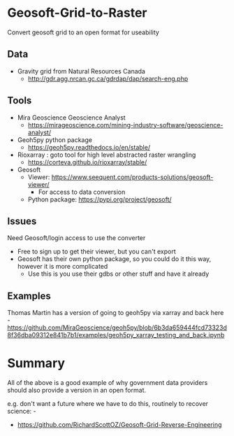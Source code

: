 # Geosoft-Grid-to-Raster
Convert geosoft grid to an open format for useability

## Data
- Gravity grid from Natural Resources Canada
	- http://gdr.agg.nrcan.gc.ca/gdrdap/dap/search-eng.php
	
## Tools
- Mira Geoscience Geoscience Analyst
	- https://mirageoscience.com/mining-industry-software/geoscience-analyst/
- Geoh5py python package
	- https://geoh5py.readthedocs.io/en/stable/
- Rioxarray : goto tool for high level abstracted raster wrangling
	- https://corteva.github.io/rioxarray/stable/
- Geosoft 
	- Viewer: https://www.seequent.com/products-solutions/geosoft-viewer/
		- For access to data conversion
	- Python package: https://pypi.org/project/geosoft/

## Issues
Need Geosoft/login access to use the converter
- Free to sign up to get their viewer, but you can't export
- Geosoft has their own python package, so you could do it this way, however it is more complicated
	- Use this is you use their gdbs or other stuff and have it already

## Examples
Thomas Martin has a version of going to geoh5py via xarray and back here
	- https://github.com/MiraGeoscience/geoh5py/blob/6b3da659444fcd73323d8f36dba09312e841b7b1/examples/geoh5py_xarray_testing_and_back.ipynb

# Summary
All of the above is a good example of why government data providers should also provide a version in an open format.

e.g. don't want a future where we have to do this, routinely to recover science: - 
- https://github.com/RichardScottOZ/Geosoft-Grid-Reverse-Engineering
